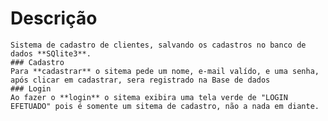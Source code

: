 # Descrição
    Sistema de cadastro de clientes, salvando os cadastros no banco de dados **SQlite3**.
    ### Cadastro
    Para **cadastrar** o sitema pede um nome, e-mail valído, e uma senha, após clicar em cadastrar, sera registrado na Base de dados
    ### Login
    Ao fazer o **login** o sitema exibira uma tela verde de "LOGIN EFETUADO" pois é somente um sitema de cadastro, não a nada em diante.
